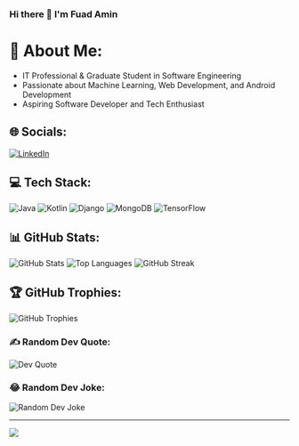 ### Hi there 👋 I'm Fuad Amin

# 💫 About Me:
- IT Professional & Graduate Student in Software Engineering
- Passionate about Machine Learning, Web Development, and Android Development
- Aspiring Software Developer and Tech Enthusiast

## 🌐 Socials:
[![LinkedIn](https://img.shields.io/badge/LinkedIn-%230077B5.svg?logo=linkedin&logoColor=white)](https://linkedin.com/in/fuad-amin)

## 💻 Tech Stack:
![Java](https://img.shields.io/badge/Java-%23ED8B00.svg?style=for-the-badge&logo=openjdk&logoColor=white) ![Kotlin](https://img.shields.io/badge/Kotlin-%237F52FF.svg?style=for-the-badge&logo=kotlin&logoColor=white) ![Django](https://img.shields.io/badge/Django-%23092E20.svg?style=for-the-badge&logo=django&logoColor=white) ![MongoDB](https://img.shields.io/badge/MongoDB-%234ea94b.svg?style=for-the-badge&logo=mongodb&logoColor=white) ![TensorFlow](https://img.shields.io/badge/TensorFlow-%23FF6F00.svg?style=for-the-badge&logo=TensorFlow&logoColor=white)

## 📊 GitHub Stats:
![GitHub Stats](https://github-readme-stats.vercel.app/api?username=asemfi&theme=dark&show_icons=true&hide_border=false)
![Top Languages](https://github-readme-stats.vercel.app/api/top-langs/?username=asemfi&theme=dark&layout=compact&hide_border=false)
![GitHub Streak](https://github-readme-streak-stats.herokuapp.com/?user=asemfi&theme=dark&hide_border=false)

## 🏆 GitHub Trophies:
![GitHub Trophies](https://github-profile-trophy.vercel.app/?username=asemfi&theme=darkhub&no-frame=false&no-bg=false&margin-w=4)

### ✍️ Random Dev Quote:
![Dev Quote](https://quotes-github-readme.vercel.app/api?type=horizontal&theme=dark)

### 😂 Random Dev Joke:
![Random Dev Joke](https://v2.jokeapi.dev/joke/Programming?type=single&format=png)


---

[![](https://visitcount.itsvg.in/api?id=asemfi&label=Profile%20Views&color=1&icon=5&pretty=true)](https://visitcount.itsvg.in)
